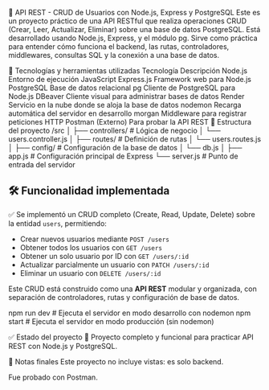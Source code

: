 🧠 API REST - CRUD de Usuarios con Node.js, Express y PostgreSQL
Este es un proyecto práctico de una API RESTful que realiza operaciones CRUD (Crear, Leer, Actualizar, Eliminar) sobre una base de datos PostgreSQL. Está desarrollado usando Node.js, Express, y el módulo pg. Sirve como práctica para entender cómo funciona el backend, las rutas, controladores, middlewares, consultas SQL y la conexión a una base de datos.

🚀 Tecnologías y herramientas utilizadas
Tecnología	Descripción
Node.js	Entorno de ejecución JavaScript
Express.js	Framework web para Node.js
PostgreSQL	Base de datos relacional
pg	Cliente de PostgreSQL para Node.js
DBeaver	Cliente visual para administrar bases de datos
Render	Servicio en la nube donde se aloja la base de datos
nodemon	Recarga automática del servidor en desarrollo
morgan	Middleware para registrar peticiones HTTP
Postman	(Externo) Para probar la API REST
📁 Estructura del proyecto
/src
│
├── controllers/ # Lógica de negocio
│ └── users.controller.js
│
├── routes/ # Definición de rutas
│ └── users.routes.js
│
├── config/ # Configuración de la base de datos
│ └── db.js
│
├── app.js # Configuración principal de Express
└── server.js # Punto de entrada del servidor

## 🛠 Funcionalidad implementada

✅ Se implementó un CRUD completo (Create, Read, Update, Delete) sobre la entidad `users`, permitiendo:

- Crear nuevos usuarios mediante `POST /users`
- Obtener todos los usuarios con `GET /users`
- Obtener un solo usuario por ID con `GET /users/:id`
- Actualizar parcialmente un usuario con `PATCH /users/:id`
- Eliminar un usuario con `DELETE /users/:id`

Este CRUD está construido como una **API REST** modular y organizada, con separación de controladores, rutas y configuración de base de datos.


npm run dev # Ejecuta el servidor en modo desarrollo con nodemon npm start # Ejecuta el servidor en modo producción (sin nodemon)

✅ Estado del proyecto 🔧 Proyecto completo y funcional para practicar API REST con Node.js y PostgreSQL.


📌 Notas finales Este proyecto no incluye vistas: es solo backend.

Fue probado con Postman.
